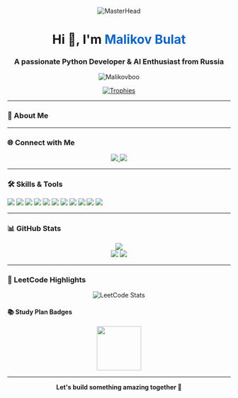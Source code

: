 <p align="center">
  <img src="https://images.steamusercontent.com/ugc/853848825685979066/80F37D1D2EAFACA6512CAA9F1F340FAD3733C94E/?imw=5000&imh=5000&ima=fit&impolicy=Letterbox&imcolor=%23000000&letterbox=false" alt="MasterHead">
</p>

<h1 align="center">Hi 👋, I'm <span style="color:#0a66c2">Malikov Bulat</span></h1>
<h3 align="center">A passionate Python Developer & AI Enthusiast from Russia</h3>

<p align="center">
      <img src="https://komarev.com/ghpvc/?username=malikovboo&style=plastic&color=green" alt="Malikovboo" />
</p>

<p align="center">
  <a href="https://github.com/ryo-ma/github-profile-trophy">
    <img src="https://github-profile-trophy.vercel.app/?username=malikovboo&theme=gruvbox&title=Stars,Commits,Followers,Repositories,PullRequest" alt="Trophies" />
  </a>
</p>

---

### 🚀 About Me

---

### 🌐 Connect with Me

<p align="center">
  <a href="https://t.me/metodisto/" target="_blank">
    <img src="https://img.shields.io/badge/telegram-0088cc?style=for-the-badge&logo=telegram&logoColor=black" />
  </a>
  <a href="https://leetcode.com/malikovboo/" target="_blank">
    <img src="https://img.shields.io/badge/LeetCode-FFA116?style=for-the-badge&logo=leetcode&logoColor=black" />
  </a>
</p>

---

### 🛠️ Skills & Tools

<p align="left">
  <img src="https://skillicons.dev/icons?i=python,c,cpp,cs,java,js" />
  <img src="https://skillicons.dev/icons?i=django,flask,fastapi,nodejs,express,react,bootstrap,redux,dotnet,graphql" />
  <img src="https://skillicons.dev/icons?i=html,css" />
  <img src="https://skillicons.dev/icons?i=mysql,postgres,mongodb,redis,cassandra" />
  <img src="https://skillicons.dev/icons?i=git,github,gitlab,bitbucket" />
  <img src="https://skillicons.dev/icons?i=docker,githubactions,kubernetes" />
  <img src="https://skillicons.dev/icons?i=linux,ubuntu,windows,bash,powershell" />
  <img src="https://skillicons.dev/icons?i=jest,cypress,selenium,jenkins" />
  <img src="https://skillicons.dev/icons?i=anaconda,pytorch,tensorflow,sklearn,opencv" />
  <img src="https://skillicons.dev/icons?i=redis,postman,rabbitmq,grafana" />  
  <img src="https://skillicons.dev/icons?i=figma,blender" />
</p>

---

### 📊 GitHub Stats

<p align="center">
  <img src="http://github-profile-summary-cards.vercel.app/api/cards/profile-details?username=malikovboo&theme=default" />
  <br/>
  <img src="http://github-profile-summary-cards.vercel.app/api/cards/stats?username=malikovboo&theme=default" />
  <img src="http://github-profile-summary-cards.vercel.app/api/cards/repos-per-language?username=malikovboo&theme=default" />
</p>

---

### 🏅 LeetCode Highlights

<p align="center">
  <img src="https://leetcode-stats.vercel.app/api?username=malikovboo&theme=dark" alt="LeetCode Stats" />
</p>

#### 📚 Study Plan Badges
<p align="center">
  <img src="https://assets.leetcode.com/static_assets/others/LeetCode_75.gif" height="100" />
</p>

---

<p align="center">
  <b>Let's build something amazing together 🚀</b>
</p>
